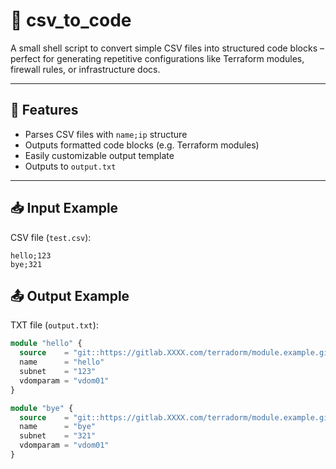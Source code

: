 # 📄 csv_to_code

A small shell script to convert simple CSV files into structured code blocks – perfect for generating repetitive configurations like Terraform modules, firewall rules, or infrastructure docs.

---

## 🧰 Features

- Parses CSV files with `name;ip` structure
- Outputs formatted code blocks (e.g. Terraform modules)
- Easily customizable output template
- Outputs to `output.txt`

---

## 📥 Input Example
CSV file (`test.csv`):
```csv
hello;123
bye;321
```
## 📤 Output Example
TXT file (`output.txt`):
```tf
module "hello" {
  source    = "git::https://gitlab.XXXX.com/terradorm/module.example.git?ref=1.0.0"
  name      = "hello"
  subnet    = "123"
  vdomparam = "vdom01"
}

module "bye" {
  source    = "git::https://gitlab.XXXX.com/terradorm/module.example.git?ref=1.0.0"
  name      = "bye"
  subnet    = "321"
  vdomparam = "vdom01"
}
```

